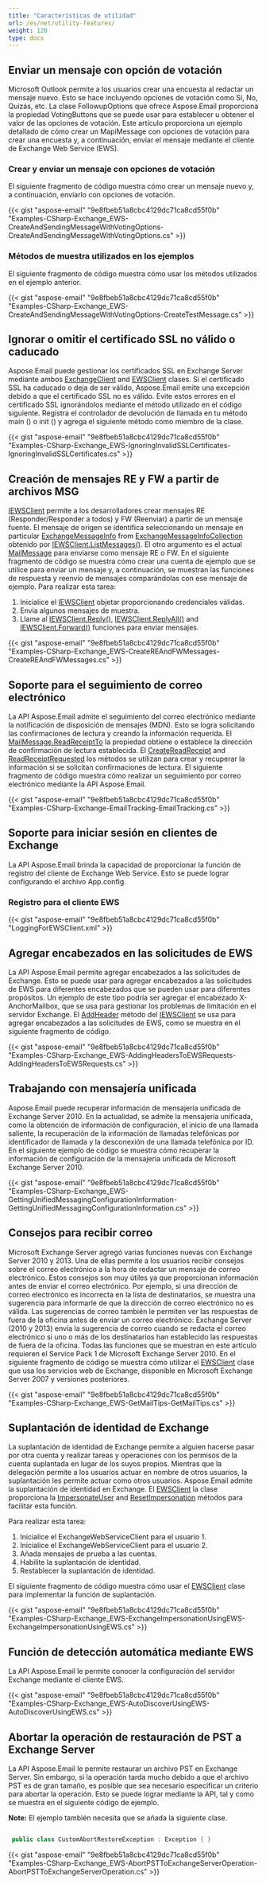 ```yaml
---
title: "Características de utilidad"
url: /es/net/utility-features/
weight: 120
type: docs
---
```



## **Enviar un mensaje con opción de votación**

Microsoft Outlook permite a los usuarios crear una encuesta al redactar un mensaje nuevo. Esto se hace incluyendo opciones de votación como Sí, No, Quizás, etc. La clase FollowupOptions que ofrece Aspose.Email proporciona la propiedad VotingButtons que se puede usar para establecer u obtener el valor de las opciones de votación. Este artículo proporciona un ejemplo detallado de cómo crear un MapiMessage con opciones de votación para crear una encuesta y, a continuación, enviar el mensaje mediante el cliente de Exchange Web Service (EWS).

### **Crear y enviar un mensaje con opciones de votación**

El siguiente fragmento de código muestra cómo crear un mensaje nuevo y, a continuación, enviarlo con opciones de votación.

{{< gist "aspose-email" "9e8fbeb51a8cbc4129dc71ca8cd55f0b" "Examples-CSharp-Exchange_EWS-CreateAndSendingMessageWithVotingOptions-CreateAndSendingMessageWithVotingOptions.cs" >}}

### **Métodos de muestra utilizados en los ejemplos**

El siguiente fragmento de código muestra cómo usar los métodos utilizados en el ejemplo anterior.

{{< gist "aspose-email" "9e8fbeb51a8cbc4129dc71ca8cd55f0b" "Examples-CSharp-Exchange_EWS-CreateAndSendingMessageWithVotingOptions-CreateTestMessage.cs" >}}

## **Ignorar o omitir el certificado SSL no válido o caducado**

Aspose.Email puede gestionar los certificados SSL en Exchange Server mediante ambos [ExchangeClient](https://reference.aspose.com/email/net/aspose.email.clients.exchange.dav/exchangeclient/) and [EWSClient](https://reference.aspose.com/email/net/aspose.email.clients.exchange.webservice/ewsclient/) clases. Si el certificado SSL ha caducado o deja de ser válido, Aspose.Email emite una excepción debido a que el certificado SSL no es válido. Evite estos errores en el certificado SSL ignorándolos mediante el método utilizado en el código siguiente. Registra el controlador de devolución de llamada en tu método main () o init () y agrega el siguiente método como miembro de la clase.

{{< gist "aspose-email" "9e8fbeb51a8cbc4129dc71ca8cd55f0b" "Examples-CSharp-Exchange_EWS-IgnoringInvalidSSLCertificates-IgnoringInvalidSSLCertificates.cs" >}}

## **Creación de mensajes RE y FW a partir de archivos MSG**

[IEWSClient](https://reference.aspose.com/email/net/aspose.email.clients.exchange.webservice/iewsclient/) permite a los desarrolladores crear mensajes RE (Responder/Responder a todos) y FW (Reenviar) a partir de un mensaje fuente. El mensaje de origen se identifica seleccionando un mensaje en particular [ExchangeMessageInfo](https://reference.aspose.com/email/net/aspose.email.clients.exchange/exchangemessageinfo/) from [ExchangeMessageInfoCollection](https://reference.aspose.com/email/net/aspose.email.clients.exchange/exchangemessageinfocollection/exchangemessageinfocollection/) obtenido por [IEWSClient.ListMessages()](https://reference.aspose.com/email/net/aspose.email.clients.exchange.webservice/iewsclient/listmessages/). El otro argumento es el actual [MailMessage](https://reference.aspose.com/email/net/aspose.email/mailmessage/) para enviarse como mensaje RE o FW. En el siguiente fragmento de código se muestra cómo crear una cuenta de ejemplo que se utilice para enviar un mensaje y, a continuación, se muestran las funciones de respuesta y reenvío de mensajes comparándolas con ese mensaje de ejemplo. Para realizar esta tarea:

1. Inicialice el [IEWSClient](https://reference.aspose.com/email/net/aspose.email.clients.exchange.webservice/iewsclient/) objetar proporcionando credenciales válidas.
1. Envía algunos mensajes de muestra.
1. Llame al [IEWSClient.Reply()](https://reference.aspose.com/email/net/aspose.email.clients.exchange.webservice/iewsclient/reply/), [IEWSClient.ReplyAll()](https://reference.aspose.com/email/net/aspose.email.clients.exchange.webservice/iewsclient/replyall/) and [IEWSClient.Forward()](https://reference.aspose.com/email/net/aspose.email.clients.exchange.webservice/iewsclient/forward/) funciones para enviar mensajes.

{{< gist "aspose-email" "9e8fbeb51a8cbc4129dc71ca8cd55f0b" "Examples-CSharp-Exchange_EWS-CreateREAndFWMessages-CreateREAndFWMessages.cs" >}}

## **Soporte para el seguimiento de correo electrónico**

La API Aspose.Email admite el seguimiento del correo electrónico mediante la notificación de disposición de mensajes (MDN). Esto se logra solicitando las confirmaciones de lectura y creando la información requerida. El [MailMessage.ReadReceiptTo](https://reference.aspose.com/email/net/aspose.email/mailmessage/readreceiptto/) la propiedad obtiene o establece la dirección de confirmación de lectura establecida. El [CreateReadReceipt](https://reference.aspose.com/email/net/aspose.email/mailmessage/createreadreceipt/) and [ReadReceiptRequested](https://reference.aspose.com/email/net/aspose.email.mapi/mapimessage/readreceiptrequested/) los métodos se utilizan para crear y recuperar la información si se solicitan confirmaciones de lectura. El siguiente fragmento de código muestra cómo realizar un seguimiento por correo electrónico mediante la API Aspose.Email.

{{< gist "aspose-email" "9e8fbeb51a8cbc4129dc71ca8cd55f0b" "Examples-CSharp-Exchange-EmailTracking-EmailTracking.cs" >}}

## **Soporte para iniciar sesión en clientes de Exchange**

La API Aspose.Email brinda la capacidad de proporcionar la función de registro del cliente de Exchange Web Service. Esto se puede lograr configurando el archivo App.config.

### **Registro para el cliente EWS**

{{< gist "aspose-email" "9e8fbeb51a8cbc4129dc71ca8cd55f0b" "LoggingForEWSClient.xml" >}}

## **Agregar encabezados en las solicitudes de EWS**

La API Aspose.Email permite agregar encabezados a las solicitudes de Exchange. Esto se puede usar para agregar encabezados a las solicitudes de EWS para diferentes encabezados que se pueden usar para diferentes propósitos. Un ejemplo de este tipo podría ser agregar el encabezado X-AnchorMailbox, que se usa para gestionar los problemas de limitación en el servidor Exchange. El [AddHeader](https://reference.aspose.com/email/net/aspose.email.clients.exchange.webservice/iewsclient/addheader/) método del [IEWSClient](https://reference.aspose.com/email/net/aspose.email.clients.exchange.webservice/iewsclient/) se usa para agregar encabezados a las solicitudes de EWS, como se muestra en el siguiente fragmento de código.

{{< gist "aspose-email" "9e8fbeb51a8cbc4129dc71ca8cd55f0b" "Examples-CSharp-Exchange_EWS-AddingHeadersToEWSRequests-AddingHeadersToEWSRequests.cs" >}}

## **Trabajando con mensajería unificada**

Aspose.Email puede recuperar información de mensajería unificada de Exchange Server 2010. En la actualidad, se admite la mensajería unificada, como la obtención de información de configuración, el inicio de una llamada saliente, la recuperación de la información de llamadas telefónicas por identificador de llamada y la desconexión de una llamada telefónica por ID. En el siguiente ejemplo de código se muestra cómo recuperar la información de configuración de la mensajería unificada de Microsoft Exchange Server 2010.

{{< gist "aspose-email" "9e8fbeb51a8cbc4129dc71ca8cd55f0b" "Examples-CSharp-Exchange_EWS-GettingUnifiedMessagingConfigurationInformation-GettingUnifiedMessagingConfigurationInformation.cs" >}}

## **Consejos para recibir correo**

Microsoft Exchange Server agregó varias funciones nuevas con Exchange Server 2010 y 2013. Una de ellas permite a los usuarios recibir consejos sobre el correo electrónico a la hora de redactar un mensaje de correo electrónico. Estos consejos son muy útiles ya que proporcionan información antes de enviar el correo electrónico. Por ejemplo, si una dirección de correo electrónico es incorrecta en la lista de destinatarios, se muestra una sugerencia para informarle de que la dirección de correo electrónico no es válida. Las sugerencias de correo también le permiten ver las respuestas de fuera de la oficina antes de enviar un correo electrónico: Exchange Server (2010 y 2013) envía la sugerencia de correo cuando se redacta el correo electrónico si uno o más de los destinatarios han establecido las respuestas de fuera de la oficina. Todas las funciones que se muestran en este artículo requieren el Service Pack 1 de Microsoft Exchange Server 2010. En el siguiente fragmento de código se muestra cómo utilizar el [EWSClient](https://reference.aspose.com/email/net/aspose.email.clients.exchange.webservice/ewsclient/) clase que usa los servicios web de Exchange, disponible en Microsoft Exchange Server 2007 y versiones posteriores.

{{< gist "aspose-email" "9e8fbeb51a8cbc4129dc71ca8cd55f0b" "Examples-CSharp-Exchange_EWS-GetMailTips-GetMailTips.cs" >}}

## **Suplantación de identidad de Exchange**

La suplantación de identidad de Exchange permite a alguien hacerse pasar por otra cuenta y realizar tareas y operaciones con los permisos de la cuenta suplantada en lugar de los suyos propios. Mientras que la delegación permite a los usuarios actuar en nombre de otros usuarios, la suplantación les permite actuar como otros usuarios. Aspose.Email admite la suplantación de identidad en Exchange. El [EWSClient](https://reference.aspose.com/email/net/aspose.email.clients.exchange.webservice/ewsclient/) la clase proporciona la [ImpersonateUser](https://reference.aspose.com/email/net/aspose.email.clients.exchange.webservice/iewsclient/impersonateuser/) and [ResetImpersonation](https://reference.aspose.com/email/net/aspose.email.clients.exchange.webservice/iewsclient/resetimpersonation/) métodos para facilitar esta función.

Para realizar esta tarea:

1. Inicialice el ExchangeWebServiceClient para el usuario 1.
1. Inicialice el ExchangeWebServiceClient para el usuario 2.
1. Añada mensajes de prueba a las cuentas.
1. Habilite la suplantación de identidad.
1. Restablecer la suplantación de identidad.

El siguiente fragmento de código muestra cómo usar el [EWSClient](https://reference.aspose.com/email/net/aspose.email.clients.exchange.webservice/ewsclient/) clase para implementar la función de suplantación.

{{< gist "aspose-email" "9e8fbeb51a8cbc4129dc71ca8cd55f0b" "Examples-CSharp-Exchange_EWS-ExchangeImpersonationUsingEWS-ExchangeImpersonationUsingEWS.cs" >}}

## **Función de detección automática mediante EWS**

La API Aspose.Email le permite conocer la configuración del servidor Exchange mediante el cliente EWS. 

{{< gist "aspose-email" "9e8fbeb51a8cbc4129dc71ca8cd55f0b" "Examples-CSharp-Exchange_EWS-AutoDiscoverUsingEWS-AutoDiscoverUsingEWS.cs" >}}

## **Abortar la operación de restauración de PST a Exchange Server**

La API Aspose.Email le permite restaurar un archivo PST en Exchange Server. Sin embargo, si la operación tarda mucho debido a que el archivo PST es de gran tamaño, es posible que sea necesario especificar un criterio para abortar la operación. Esto se puede lograr mediante la API, tal y como se muestra en el siguiente código de ejemplo.

**Note:** El ejemplo también necesita que se añada la siguiente clase.

``` cs

 public class CustomAbortRestoreException : Exception { }

```

{{< gist "aspose-email" "9e8fbeb51a8cbc4129dc71ca8cd55f0b" "Examples-CSharp-Exchange_EWS-AbortPSTToExchangeServerOperation-AbortPSTToExchangeServerOperation.cs" >}}

